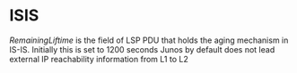 # ISIS
*RemainingLiftime* is the field of LSP PDU that holds the aging mechanism in IS-IS. Initially this is set to 1200 seconds
Junos by default does not lead external IP reachability information from L1 to L2
